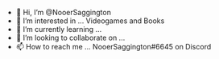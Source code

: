 - 👋 Hi, I’m @NooerSaggington
- 👀 I’m interested in ... Videogames and Books
- 🌱 I’m currently learning ...
- 💞️ I’m looking to collaborate on ...
- 📫 How to reach me ... NooerSaggington#6645 on Discord

<!---
NooerSaggington/NooerSaggington is a ✨ special ✨ repository because its `README.md` (this file) appears on your GitHub profile.
You can click the Preview link to take a look at your changes.
--->
